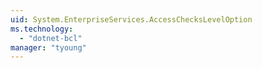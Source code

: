 ```yaml
---
uid: System.EnterpriseServices.AccessChecksLevelOption
ms.technology: 
  - "dotnet-bcl"
manager: "tyoung"
---
```

